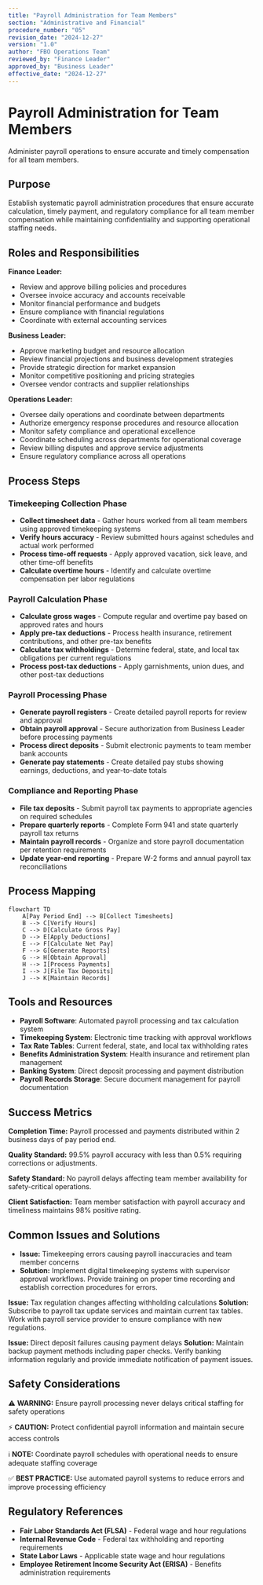 ```yaml
---
title: "Payroll Administration for Team Members"
section: "Administrative and Financial"
procedure_number: "05"
revision_date: "2024-12-27"
version: "1.0"
author: "FBO Operations Team"
reviewed_by: "Finance Leader"
approved_by: "Business Leader"
effective_date: "2024-12-27"
---
```


# Payroll Administration for Team Members

Administer payroll operations to ensure accurate and timely compensation for all team members.

## Purpose

Establish systematic payroll administration procedures that ensure accurate calculation, timely payment, and regulatory compliance for all team member compensation while maintaining confidentiality and supporting operational staffing needs.

## Roles and Responsibilities

**Finance Leader:**

- Review and approve billing policies and procedures
- Oversee invoice accuracy and accounts receivable
- Monitor financial performance and budgets
- Ensure compliance with financial regulations
- Coordinate with external accounting services

**Business Leader:**

- Approve marketing budget and resource allocation
- Review financial projections and business development strategies
- Provide strategic direction for market expansion
- Monitor competitive positioning and pricing strategies
- Oversee vendor contracts and supplier relationships

**Operations Leader:**

- Oversee daily operations and coordinate between departments
- Authorize emergency response procedures and resource allocation
- Monitor safety compliance and operational excellence
- Coordinate scheduling across departments for operational coverage
- Review billing disputes and approve service adjustments
- Ensure regulatory compliance across all operations
## Process Steps

### Timekeeping Collection Phase

- **Collect timesheet data** - Gather hours worked from all team members using approved timekeeping systems
- **Verify hours accuracy** - Review submitted hours against schedules and actual work performed
- **Process time-off requests** - Apply approved vacation, sick leave, and other time-off benefits
- **Calculate overtime hours** - Identify and calculate overtime compensation per labor regulations

### Payroll Calculation Phase

- **Calculate gross wages** - Compute regular and overtime pay based on approved rates and hours
- **Apply pre-tax deductions** - Process health insurance, retirement contributions, and other pre-tax benefits
- **Calculate tax withholdings** - Determine federal, state, and local tax obligations per current regulations
- **Process post-tax deductions** - Apply garnishments, union dues, and other post-tax deductions

### Payroll Processing Phase

- **Generate payroll registers** - Create detailed payroll reports for review and approval
- **Obtain payroll approval** - Secure authorization from Business Leader before processing payments
- **Process direct deposits** - Submit electronic payments to team member bank accounts
- **Generate pay statements** - Create detailed pay stubs showing earnings, deductions, and year-to-date totals

### Compliance and Reporting Phase

- **File tax deposits** - Submit payroll tax payments to appropriate agencies on required schedules
- **Prepare quarterly reports** - Complete Form 941 and state quarterly payroll tax returns
- **Maintain payroll records** - Organize and store payroll documentation per retention requirements
- **Update year-end reporting** - Prepare W-2 forms and annual payroll tax reconciliations

## Process Mapping

```mermaid
flowchart TD
    A[Pay Period End] --> B[Collect Timesheets]
    B --> C[Verify Hours]
    C --> D[Calculate Gross Pay]
    D --> E[Apply Deductions]
    E --> F[Calculate Net Pay]
    F --> G[Generate Reports]
    G --> H[Obtain Approval]
    H --> I[Process Payments]
    I --> J[File Tax Deposits]
    J --> K[Maintain Records]
```

## Tools and Resources

- **Payroll Software**: Automated payroll processing and tax calculation system
- **Timekeeping System**: Electronic time tracking with approval workflows
- **Tax Rate Tables**: Current federal, state, and local tax withholding rates
- **Benefits Administration System**: Health insurance and retirement plan management
- **Banking System**: Direct deposit processing and payment distribution
- **Payroll Records Storage**: Secure document management for payroll documentation

## Success Metrics

**Completion Time:** Payroll processed and payments distributed within 2 business days of pay period end.

**Quality Standard:** 99.5% payroll accuracy with less than 0.5% requiring corrections or adjustments.

**Safety Standard:** No payroll delays affecting team member availability for safety-critical operations.

**Client Satisfaction:** Team member satisfaction with payroll accuracy and timeliness maintains 98% positive rating.

## Common Issues and Solutions

- **Issue:** Timekeeping errors causing payroll inaccuracies and team member concerns
- **Solution:** Implement digital timekeeping systems with supervisor approval workflows. Provide training on proper time recording and establish correction procedures for errors.




**Issue:** Tax regulation changes affecting withholding calculations
**Solution:** Subscribe to payroll tax update services and maintain current tax tables. Work with payroll service provider to ensure compliance with new regulations.

**Issue:** Direct deposit failures causing payment delays
**Solution:** Maintain backup payment methods including paper checks. Verify banking information regularly and provide immediate notification of payment issues.

## Safety Considerations

⚠️ **WARNING:** Ensure payroll processing never delays critical staffing for safety operations



⚡ **CAUTION:** Protect confidential payroll information and maintain secure access controls

ℹ️ **NOTE:** Coordinate payroll schedules with operational needs to ensure adequate staffing coverage

✅ **BEST PRACTICE:** Use automated payroll systems to reduce errors and improve processing efficiency

## Regulatory References

- **Fair Labor Standards Act (FLSA)** - Federal wage and hour regulations
- **Internal Revenue Code** - Federal tax withholding and reporting requirements
- **State Labor Laws** - Applicable state wage and hour regulations
- **Employee Retirement Income Security Act (ERISA)** - Benefits administration requirements
